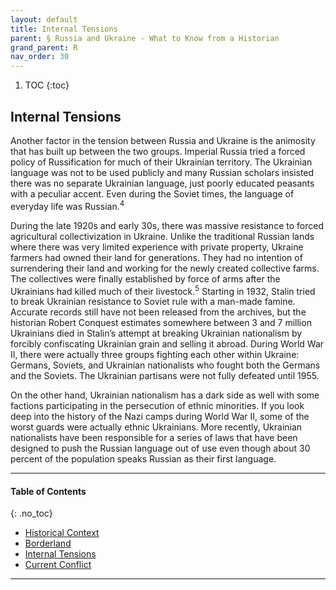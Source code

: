 ```yaml
---
layout: default
title: Internal Tensions 
parent: § Russia and Ukraine - What to Know from a Historian   
grand_parent: R 
nav_order: 30 
---
```

<style>
.dont-break-out {
  /* These are technically the same, but use both */
  overflow-wrap: break-word;
  word-wrap: break-word;

     -ms-word-break: break-all;
  /* This is the dangerous one in WebKit, as it breaks things wherever */
  word-break: break-all;
  /* Instead use this non-standard one: */
  word-break: break-word;
}

.youtube-container {
    position: relative;
    width: 100%;
    height: 0;
    padding-bottom: 56.25%;
}
.youtube-video {
    position: absolute;
    top: 0;
    left: 0;
    width: 100%;
    height: 100%;
}

</style>

<div class="dont-break-out" markdown="1">

1. TOC
{:toc}

## Internal Tensions 

Another factor in the tension between Russia and Ukraine is the animosity that has built up between the two groups. Imperial Russia tried a forced policy of Russification for much of their Ukrainian territory. The Ukrainian language was not to be used publicly and many Russian scholars insisted there was no separate Ukrainian language, just poorly educated peasants with a peculiar accent. Even during the Soviet times, the language of everyday life was Russian.<sup>4</sup>

During the late 1920s and early 30s, there was massive resistance to forced agricultural collectivization in Ukraine. Unlike the traditional Russian lands where there was very limited experience with private property, Ukraine farmers had owned their land for generations. They had no intention of surrendering their land and working for the newly created collective farms. The collectives were finally established by force of arms after the Ukrainians had killed much of their livestock.<sup>5</sup> Starting in 1932, Stalin tried to break Ukrainian resistance to Soviet rule with a man-made famine. Accurate records still have not been released from the archives, but the historian Robert Conquest estimates somewhere between 3 and 7 million Ukrainians died in Stalin’s attempt at breaking Ukrainian nationalism by forcibly confiscating Ukrainian grain and selling it abroad. During World War II, there were actually three groups fighting each other within Ukraine: Germans, Soviets, and Ukrainian nationalists who fought both the Germans and the Soviets. The Ukrainian partisans were not fully defeated until 1955.

On the other hand, Ukrainian nationalism has a dark side as well with some factions participating in the persecution of ethnic minorities. If you look deep into the history of the Nazi camps during World War II, some of the worst guards were actually ethnic Ukrainians. More recently, Ukrainian nationalists have been responsible for a series of laws that have been designed to push the Russian language out of use even though about 30 percent of the population speaks Russian as their first language.

***

#### Table of Contents
{: .no_toc}

<ul><li> <a href="/docs/R/Russia-and-Ukraine-What-to-Know-from-a-Historian-1/">Historical Context</a></li><li> <a href="/docs/R/Russia-and-Ukraine-What-to-Know-from-a-Historian-2/">Borderland</a></li><li> <a href="/docs/R/Russia-and-Ukraine-What-to-Know-from-a-Historian-3/">Internal Tensions</a></li><li> <a href="/docs/R/Russia-and-Ukraine-What-to-Know-from-a-Historian-4/">Current Conflict</a></li></ul>

***

</div>
